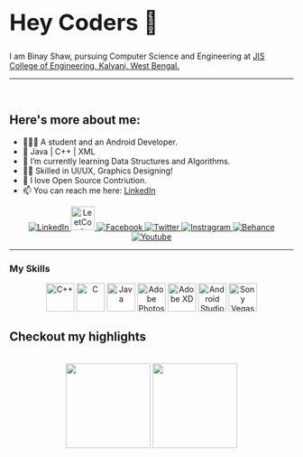 ### <body> <h1 style = "font-size:40px;">Hey Coders 👋 </h1></body>

I am Binay Shaw, pursuing Computer Science and Engineering at [JIS College of Engineering, Kalyani, West Bengal.](https://www.jiscollege.ac.in)
<br>
<hr>
<br>

## Here's more about me:

- 👨🏽‍💻 A student and an Android Developer.
- 🏹 Java | C++ | XML
- 🌱 I’m currently learning Data Structures and Algorithms.
- 🤹‍♀️ Skilled in UI/UX, Graphics Designing!
- 🚀 I love Open Source Contriution.
- 📫 You can reach me here: [LinkedIn](https://www.linkedin.com/in/binay-shaw-024580183/)

<p align="center">
    <a href="https://www.linkedin.com/in/binay-shaw-024580183//">
      <img alt="LinkedIn" src="https://img.icons8.com/fluent/48/000000/linkedin.png" />
    </a>
    <a href="https://leetcode.com/binayshaw7777/">
        <img alt="LeetCode" src="https://raw.githubusercontent.com/rahuldkjain/github-profile-readme-generator/master/src/images/icons/Social/leet-code.svg" height="42" width="42" />
    </a>
    <a href="https://www.facebook.com/youtube.gamix7777">
      <img alt="Facebook" src="https://img.icons8.com/fluent/50/000000/facebook-new.png" />
    </a>
    <a href="https://www.twitter.com/binayplays7777">
      <img alt="Twitter" src="https://img.icons8.com/fluent/48/000000/twitter.png" />
    </a>
    <a href="https://www.instagram.com/gamix_7/">
      <img alt="Instragram" src="https://img.icons8.com/fluent/48/000000/instagram-new.png" />
    </a>
    <a href="https://www.behance.net/GAMIX7">
      <img alt="Behance" src="https://img.icons8.com/color/48/000000/behance.png" />
    </a>
    <a href="https://www.youtube.com/c/GAMIX7">
      <img alt="Youtube" src="https://img.icons8.com/color/48/000000/youtube-play.png" />
    </a>

  </p>

<hr>

### My Skills

<div align="center" width=100%>
    <img title="C++" height="50" src="https://img.icons8.com/color/48/000000/c-plus-plus-logo.png">
    <img title="C" height="50" src="https://img.icons8.com/color/48/000000/c-programming.png">
    <img title="Java" height="50" src="https://img.icons8.com/color/48/000000/java-coffee-cup-logo.png">
    <img title="Adobe Photoshop" height="50" src="https://img.icons8.com/fluent/48/000000/adobe-photoshop.png" />
    <img title="Adobe XD" height="50" src="https://img.icons8.com/color/48/000000/adobe-xd.png">
    <img title="Android Studio" height="50" src="https://img.icons8.com/fluent/48/000000/android-os.png"/>
    <img title="Sony Vegas Pro" height="50" src="https://img.icons8.com/color/48/000000/sony-vegas.png"/>

</div>

## Checkout my highlights

<br>

<div align="center" width="100%">
    <img height="150" src="https://github-readme-stats.vercel.app/api/top-langs/?username=binayshaw7777&layout=compact&theme=dracula">
    <img height="150" src="https://github-readme-stats.vercel.app/api?username=binayshaw7777&show_icons=true&theme=dracula&count_private=t&hide=stars">
</div>
